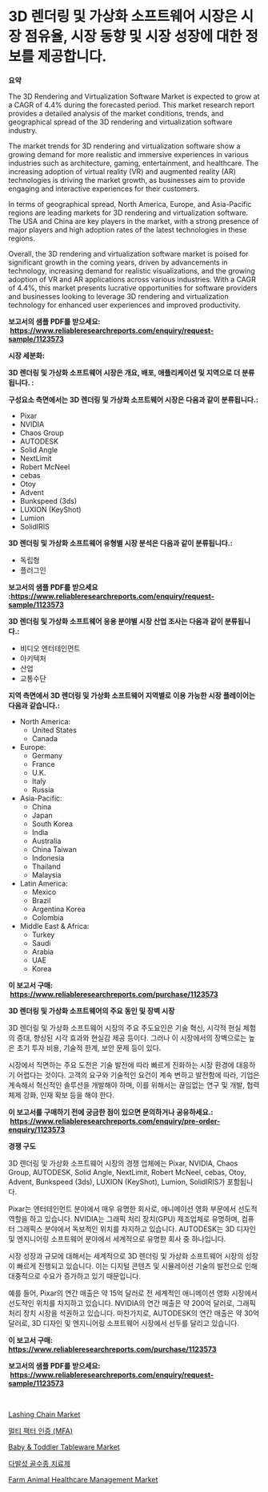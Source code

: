 <p><h1>3D 렌더링 및 가상화 소프트웨어 시장은 시장 점유율, 시장 동향 및 시장 성장에 대한 정보를 제공합니다.</h1></p><p><strong>요약</strong></p>
<p><p>The 3D Rendering and Virtualization Software Market is expected to grow at a CAGR of 4.4% during the forecasted period. This market research report provides a detailed analysis of the market conditions, trends, and geographical spread of the 3D rendering and virtualization software industry.</p><p>The market trends for 3D rendering and virtualization software show a growing demand for more realistic and immersive experiences in various industries such as architecture, gaming, entertainment, and healthcare. The increasing adoption of virtual reality (VR) and augmented reality (AR) technologies is driving the market growth, as businesses aim to provide engaging and interactive experiences for their customers.</p><p>In terms of geographical spread, North America, Europe, and Asia-Pacific regions are leading markets for 3D rendering and virtualization software. The USA and China are key players in the market, with a strong presence of major players and high adoption rates of the latest technologies in these regions.</p><p>Overall, the 3D rendering and virtualization software market is poised for significant growth in the coming years, driven by advancements in technology, increasing demand for realistic visualizations, and the growing adoption of VR and AR applications across various industries. With a CAGR of 4.4%, this market presents lucrative opportunities for software providers and businesses looking to leverage 3D rendering and virtualization technology for enhanced user experiences and improved productivity.</p></p>
<p><strong>보고서의 샘플 PDF를 받으세요: &nbsp;<a href="https://www.reliableresearchreports.com/enquiry/request-sample/1123573">https://www.reliableresearchreports.com/enquiry/request-sample/1123573</a></strong></p>
<p><strong>시장 세분화:</strong></p>
<p><strong> 3D 렌더링 및 가상화 소프트웨어 시장은 개요, 배포, 애플리케이션 및 지역으로 더 분류됩니다. :</strong></p>
<p><strong>구성요소 측면에서는 3D 렌더링 및 가상화 소프트웨어 시장은 다음과 같이 분류됩니다.:</strong></p>
<p><ul><li>Pixar</li><li>NVIDIA</li><li>Chaos Group</li><li>AUTODESK</li><li>Solid Angle</li><li>NextLimit</li><li>Robert McNeel</li><li>cebas</li><li>Otoy</li><li>Advent</li><li>Bunkspeed (3ds)</li><li>LUXION (KeyShot)</li><li>Lumion</li><li>SolidIRIS</li></ul></p>
<p><strong> 3D 렌더링 및 가상화 소프트웨어 유형별 시장 분석은 다음과 같이 분류됩니다.:</strong></p>
<p><ul><li>독립형</li><li>플러그인</li></ul></p>
<p><strong>보고서의 샘플 PDF를 받으세요 :<a href="https://www.reliableresearchreports.com/enquiry/request-sample/1123573">https://www.reliableresearchreports.com/enquiry/request-sample/1123573</a></strong></p>
<p><strong> 3D 렌더링 및 가상화 소프트웨어 응용 분야별 시장 산업 조사는 다음과 같이 분류됩니다.:</strong></p>
<p><ul><li>비디오 엔터테인먼트</li><li>아키텍처</li><li>산업</li><li>교통수단</li></ul></p>
<p><strong>지역 측면에서 3D 렌더링 및 가상화 소프트웨어 지역별로 이용 가능한 시장 플레이어는 다음과 같습니다.:</strong></p>
<p><ul>
    <li>
        North America:
        <ul>
            <li>United States</li>
            <li>Canada</li>
        </ul>
    </li>
    <li>
        Europe:
        <ul>
            <li>Germany</li>
            <li>France</li>
            <li>U.K.</li>
            <li>Italy</li>
            <li>Russia</li>
        </ul>
    </li>
    <li>
        Asia-Pacific:
        <ul>
            <li>China</li>
            <li>Japan</li>
            <li>South Korea</li>
            <li>India</li>
            <li>Australia</li>
            <li>China Taiwan</li>
            <li>Indonesia</li>
            <li>Thailand</li>
            <li>Malaysia</li>
        </ul>
    </li>
    <li>
        Latin America:
        <ul>
            <li>Mexico</li>
            <li>Brazil</li>
            <li>Argentina Korea</li>
            <li>Colombia</li>
        </ul>
    </li>
    <li>
        Middle East & Africa:
        <ul>
            <li>Turkey</li>
            <li>Saudi</li>
            <li>Arabia</li>
            <li>UAE</li>
            <li>Korea</li>
        </ul>
    </li>
    </ul></p>
<p><strong>이 보고서 구매: &nbsp;<a href="https://www.reliableresearchreports.com/purchase/1123573">https://www.reliableresearchreports.com/purchase/1123573</a></strong></p>
<p><strong>3D 렌더링 및 가상화 소프트웨어의 주요 동인 및 장벽 시장</strong></p>
<p><p>3D 렌더링 및 가상화 소프트웨어 시장의 주요 주도요인은 기술 혁신, 시각적 현실 체험의 증대, 향상된 시각 효과와 현실감 제공 등이다. 그러나 이 시장에서의 장벽으로는 높은 초기 투자 비용, 기술적 한계, 보안 문제 등이 있다.</p><p>시장에서 직면하는 주요 도전은 기술 발전에 따라 빠르게 진화하는 시장 환경에 대응하기 어렵다는 것이다. 고객의 요구와 기술적인 요건이 계속 변하고 발전함에 따라, 기업은 계속해서 혁신적인 솔루션을 개발해야 하며, 이를 위해서는 끊임없는 연구 및 개발, 협력 체제 강화, 인재 확보 등을 해야 한다.</p></p>
<p><strong>이 보고서를 구매하기 전에 궁금한 점이 있으면 문의하거나 공유하세요.: &nbsp;<a href="https://www.reliableresearchreports.com/enquiry/pre-order-enquiry/1123573">https://www.reliableresearchreports.com/enquiry/pre-order-enquiry/1123573</a></strong></p>
<p><strong>경쟁 구도</strong></p>
<p><p>3D 렌더링 및 가상화 소프트웨어 시장의 경쟁 업체에는 Pixar, NVIDIA, Chaos Group, AUTODESK, Solid Angle, NextLimit, Robert McNeel, cebas, Otoy, Advent, Bunkspeed (3ds), LUXION (KeyShot), Lumion, SolidIRIS가 포함됩니다.</p><p>Pixar는 엔터테인먼트 분야에서 매우 유명한 회사로, 애니메이션 영화 부문에서 선도적 역할을 하고 있습니다. NVIDIA는 그래픽 처리 장치(GPU) 제조업체로 유명하며, 컴퓨터 그래픽스 분야에서 독보적인 위치를 차지하고 있습니다. AUTODESK는 3D 디자인 및 엔지니어링 소프트웨어 분야에서 세계적으로 유명한 회사 중 하나입니다.</p><p>시장 성장과 규모에 대해서는 세계적으로 3D 렌더링 및 가상화 소프트웨어 시장의 성장이 빠르게 진행되고 있습니다. 이는 디지털 콘텐츠 및 시뮬레이션 기술의 발전으로 인해 대중적으로 수요가 증가하고 있기 때문입니다.</p><p>예를 들어, Pixar의 연간 매출은 약 15억 달러로 전 세계적인 애니메이션 영화 시장에서 선도적인 위치를 차지하고 있습니다. NVIDIA의 연간 매출은 약 200억 달러로, 그래픽 처리 장치 시장을 석권하고 있습니다. 마찬가지로, AUTODESK의 연간 매출은 약 30억 달러로, 3D 디자인 및 엔지니어링 소프트웨어 시장에서 선두를 달리고 있습니다.</p></p>
<p><strong>이 보고서 구매: &nbsp; <a href="https://www.reliableresearchreports.com/purchase/1123573">https://www.reliableresearchreports.com/purchase/1123573</a></strong></p>
<p><strong>보고서의 샘플 PDF를 받으세요: &nbsp;<a href="https://www.reliableresearchreports.com/enquiry/request-sample/1123573">https://www.reliableresearchreports.com/enquiry/request-sample/1123573</a></strong><strong></strong></p>
<p>&nbsp;</p>
<p><p><a href="https://three-jumbo-f6d.notion.site/Lashing-Chain-Market-Size-Growth-and-Forecast-from-2024-2031-dd905f2a07c44513af94907bb887116e">Lashing Chain Market</a></p><p><a href="https://github.com/vsoq0zknh59/Market-Research-Report-List-1/blob/main/9986220192885.md">멀티 팩터 인증 (MFA)</a></p><p><a href="https://issuu.com/reportprime-2/docs/baby-toddler-tableware-market-size-2030.pptx">Baby & Toddler Tableware Market</a></p><p><a href="https://medium.com/@constantinvon/%EB%8B%A4%EB%B0%9C%EC%84%B1-%EA%B3%A8%EC%88%98%EC%A2%85-%EC%B9%98%EB%A3%8C%EC%8B%9C%EC%9E%A5-%EC%9C%A0%ED%98%95-%EC%9D%91%EC%9A%A9-%EB%B0%8F-%EC%A7%80%EB%A6%AC%EC%97%90-%EB%94%B0%EB%A5%B8-%EC%A2%85%ED%95%A9-%ED%8F%89%EA%B0%80-6cbd7a0b9299">다발성 골수종 치료제</a></p><p><a href="https://issuu.com/reportprime-2/docs/farm-animal-healthcare-management-market-size-2030">Farm Animal Healthcare Management Market</a></p></p>